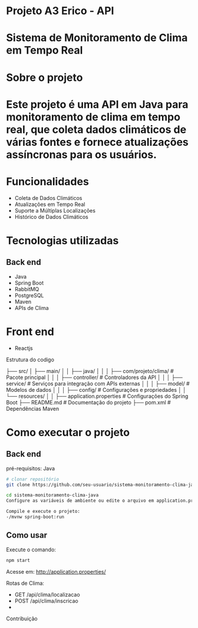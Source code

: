 # Projeto A3 Erico - API
# Sistema de Monitoramento de Clima em Tempo Real

# Sobre o projeto

# Este projeto é uma API em Java para monitoramento de clima em tempo real, que coleta dados climáticos de várias fontes e fornece atualizações assíncronas para os usuários.

# Funcionalidades
- Coleta de Dados Climáticos
- Atualizações em Tempo Real
- Suporte a Múltiplas Localizações
- Histórico de Dados Climáticos

# Tecnologias utilizadas
## Back end
- Java
- Spring Boot
- RabbitMQ
- PostgreSQL
- Maven
- APIs de Clima
 # Front end
- Reactjs

Estrutura do codigo

├── src/
│   ├── main/
│   │   ├── java/
│   │   │   ├── com/projeto/clima/           # Pacote principal
│   │   │   ├── controller/                  # Controladores da API
│   │   │   ├── service/                     # Serviços para integração com APIs externas
│   │   │   ├── model/                       # Modelos de dados
│   │   │   ├── config/                      # Configurações e propriedades
│   │   └── resources/
│   │       ├── application.properties       # Configurações do Spring Boot
├── README.md                                # Documentação do projeto
├── pom.xml                                  # Dependências Maven

# Como executar o projeto

## Back end
pré-requisitos: Java

```bash
# clonar repositório
git clone https://github.com/seu-usuario/sistema-monitoramento-clima-java.git

cd sistema-monitoramento-clima-java
Configure as variáveis de ambiente ou edite o arquivo em application.properties com suas credenciais de API e configurações do banco de dados.

Compile e execute o projeto:
-/mvnw spring-boot:run
```

## Como usar

Execute o comando:
```bash
npm start
```
Acesse em: http://application.properties/

Rotas de Clima:
- GET /api/clima/localizacao
- POST /api/clima/inscricao
- 
 Contribuição







